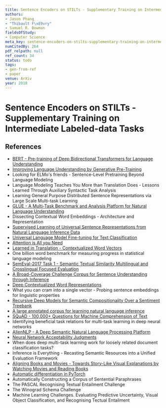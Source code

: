 ```yaml
---
title: Sentence Encoders on STILTs - Supplementary Training on Intermediate Labeled-data Tasks
authors:
- Jason Phang
- "Thibault F\xE9vry"
- Samuel R. Bowman
fieldsOfStudy:
- Computer Science
meta_key: sentence-encoders-on-stilts-supplementary-training-on-intermediate-labeled-data-tasks
numCitedBy: 264
pdf_relpath: null
ref_count: 34
status: todo
tags:
- gen-from-ref
- paper
venue: ArXiv
year: 2018
---
```


# Sentence Encoders on STILTs - Supplementary Training on Intermediate Labeled-data Tasks

## References

- [BERT - Pre-training of Deep Bidirectional Transformers for Language Understanding](./bert-pre-training-of-deep-bidirectional-transformers-for-language-understanding.md)
- [Improving Language Understanding by Generative Pre-Training](./improving-language-understanding-by-generative-pre-training.md)
- Looking for ELMo's friends - Sentence-Level Pretraining Beyond Language Modeling
- Language Modeling Teaches You More than Translation Does - Lessons Learned Through Auxiliary Syntactic Task Analysis
- Learning General Purpose Distributed Sentence Representations via Large Scale Multi-task Learning
- [GLUE - A Multi-Task Benchmark and Analysis Platform for Natural Language Understanding](./glue-a-multi-task-benchmark-and-analysis-platform-for-natural-language-understanding.md)
- Dissecting Contextual Word Embeddings - Architecture and Representation
- [Supervised Learning of Universal Sentence Representations from Natural Language Inference Data](./supervised-learning-of-universal-sentence-representations-from-natural-language-inference-data.md)
- [Universal Language Model Fine-tuning for Text Classification](./universal-language-model-fine-tuning-for-text-classification.md)
- [Attention is All you Need](./attention-is-all-you-need.md)
- [Learned in Translation - Contextualized Word Vectors](./learned-in-translation-contextualized-word-vectors.md)
- One billion word benchmark for measuring progress in statistical language modeling
- [SemEval-2017 Task 1 - Semantic Textual Similarity Multilingual and Crosslingual Focused Evaluation](./semeval-2017-task-1-semantic-textual-similarity-multilingual-and-crosslingual-focused-evaluation.md)
- [A Broad-Coverage Challenge Corpus for Sentence Understanding through Inference](./a-broad-coverage-challenge-corpus-for-sentence-understanding-through-inference.md)
- [Deep Contextualized Word Representations](./deep-contextualized-word-representations.md)
- What you can cram into a single vector - Probing sentence embeddings for linguistic properties
- [Recursive Deep Models for Semantic Compositionality Over a Sentiment Treebank](./recursive-deep-models-for-semantic-compositionality-over-a-sentiment-treebank.md)
- [A large annotated corpus for learning natural language inference](./a-large-annotated-corpus-for-learning-natural-language-inference.md)
- [SQuAD - 100,000+ Questions for Machine Comprehension of Text](./squad-100-000-questions-for-machine-comprehension-of-text.md)
- Identifying beneficial task relations for multi-task learning in deep neural networks
- [AllenNLP - A Deep Semantic Natural Language Processing Platform](./allennlp-a-deep-semantic-natural-language-processing-platform.md)
- [Neural Network Acceptability Judgments](./neural-network-acceptability-judgments.md)
- When does deep multi-task learning work for loosely related document classification tasks?
- Inference is Everything - Recasting Semantic Resources into a Unified Evaluation Framework
- [Aligning Books and Movies - Towards Story-Like Visual Explanations by Watching Movies and Reading Books](./aligning-books-and-movies-towards-story-like-visual-explanations-by-watching-movies-and-reading-books.md)
- [Automatic differentiation in PyTorch](./automatic-differentiation-in-pytorch.md)
- Automatically Constructing a Corpus of Sentential Paraphrases
- The PASCAL Recognising Textual Entailment Challenge
- The Winograd Schema Challenge
- Machine Learning Challenges. Evaluating Predictive Uncertainty, Visual Object Classification, and Recognising Tectual Entailment
